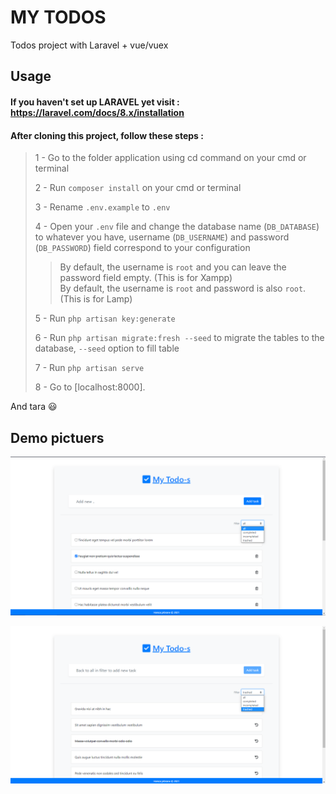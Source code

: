 # MY TODOS

Todos project with Laravel + vue/vuex  

## Usage  
#### If you haven't set up LARAVEL yet visit : https://laravel.com/docs/8.x/installation  

#### After cloning this project, follow these steps :  
>
> 1 - Go to the folder application using cd command on your cmd or terminal  
>
> 2 - Run `composer install` on your cmd or terminal  
>
> 3 - Rename `.env.example` to `.env`  
>
> 4 - Open your `.env` file and change the database name (`DB_DATABASE`) to whatever you have, username (`DB_USERNAME`) and password (`DB_PASSWORD`) field correspond to your configuration  
>
> > By default, the username is `root` and you can leave the password field empty. (This is for Xampp)  
> > By default, the username is `root` and password is also `root`. (This is for Lamp)  
>
> 5 - Run `php artisan key:generate`  
>
> 6 - Run `php artisan migrate:fresh --seed` to migrate the tables to the database, `--seed` option to fill table  
>
> 7 - Run `php artisan serve`  
>
> 8 - Go to [localhost:8000].
>
And tara :smiley:  

## Demo pictuers  

![pic1](images/pic1.png)

![pic2](images/pic2.png)
